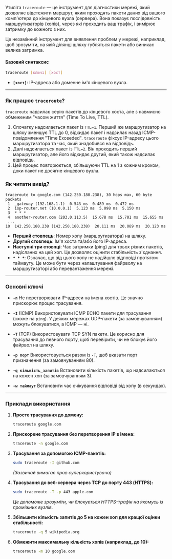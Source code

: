 Утиліта `traceroute` — це інструмент для діагностики мережі, який дозволяє відстежити маршрут, яким проходять пакети даних від вашого комп'ютера до кінцевого вузла (сервера). Вона показує послідовність маршрутизаторів (хопів), через які проходить ваш трафік, і вимірює затримку до кожного з них.

Це незамінний інструмент для виявлення проблем у мережі, наприклад, щоб зрозуміти, на якій ділянці шляху губляться пакети або виникає велика затримка.

#### **Базовий синтаксис**

```bash
traceroute [ключі] [хост]
```

*   **`[хост]`**: IP-адреса або доменне ім'я кінцевого вузла.

---

### **Як працює `traceroute`?**

`traceroute` надсилає серію пакетів до кінцевого хоста, але з навмисно обмеженим "часом життя" (Time To Live, TTL).

1.  Спочатку надсилається пакет із `TTL=1`. Перший же маршрутизатор на шляху зменшує TTL до 0, відкидає пакет і надсилає назад ICMP-повідомлення "Time Exceeded". `traceroute` фіксує IP-адресу цього маршрутизатора та час, який знадобився на відповідь.
2.  Далі надсилається пакет із `TTL=2`. Він проходить перший маршрутизатор, але його відкидає другий, який також надсилає відповідь.
3.  Цей процес повторюється, збільшуючи TTL на 1 з кожним кроком, доки пакет не досягне кінцевого вузла.

### **Як читати вивід?**

```
traceroute to google.com (142.250.180.238), 30 hops max, 60 byte packets
 1  _gateway (192.168.1.1)  0.543 ms  0.489 ms  0.472 ms
 2  isp-router.net (10.0.0.1)  5.123 ms  5.098 ms  5.150 ms
 3  * * *
 4  another-router.com (203.0.113.5)  15.678 ms  15.701 ms  15.655 ms
 ...
10  142.250.180.238 (142.250.180.238)  20.111 ms  20.089 ms  20.123 ms
```

*   **Перший стовпець**: Номер хопу (маршрутизатора) на шляху.
*   **Другий стовпець**: Ім'я хоста та/або його IP-адреса.
*   **Наступні три стовпці**: Час затримки (ping) для трьох різних пакетів, надісланих на цей хоп. Це дозволяє оцінити стабільність з'єднання.
*   **`* * *`**: Означає, що від цього хопу не надійшло відповіді протягом таймауту. Це може бути через налаштування файрволу на маршрутизаторі або перевантаження мережі.

---

### **Основні ключі**

*   **`-n`**
    Не перетворювати IP-адреси на імена хостів. Це значно прискорює процес трасування.

*   **`-I`** (ICMP)
    Використовувати ICMP ECHO пакети для трасування (схоже на `ping`). У деяких мережах UDP-пакети (за замовчуванням) можуть блокуватися, а ICMP — ні.

*   **`-T`** (TCP)
    Використовувати TCP SYN пакети. Це корисно для трасування до певного порту, щоб перевірити, чи не блокує його файрвол на шляху.

*   **`-p порт`**
    Використовується разом із `-T`, щоб вказати порт призначення (за замовчуванням 80).

*   **`-q кількість_запитів`**
    Встановити кількість пакетів, що надсилаються на кожен хоп (за замовчуванням 3).

*   **`-w таймаут`**
    Встановити час очікування відповіді від хопу (в секундах).

---

### **Приклади використання**

1.  **Просте трасування до домену:**
    ```bash
    traceroute google.com
    ```

2.  **Прискорене трасування без перетворення IP в імена:**
    ```bash
    traceroute -n google.com
    ```

3.  **Трасування за допомогою ICMP-пакетів:**
    ```bash
    sudo traceroute -I github.com
    ```
    *(Зазвичай вимагає прав суперкористувача)*

4.  **Трасування до веб-сервера через TCP до порту 443 (HTTPS):**
    ```bash
    sudo traceroute -T -p 443 apple.com
    ```
    *Це допоможе зрозуміти, чи блокується HTTPS-трафік на якомусь із проміжних вузлів.*

5.  **Збільшити кількість запитів до 5 на кожен хоп для кращої оцінки стабільності:**
    ```bash
    traceroute -q 5 wikipedia.org
    ```

6.  **Обмежити максимальну кількість хопів (наприклад, до 10):**
    ```bash
    traceroute -m 10 google.com
    ```
